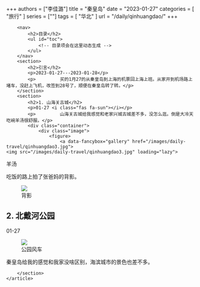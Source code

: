 +++
authors = ["李佳潞"]
title = "秦皇岛"
date = "2023-01-27"
categories = [
    "旅行"
]
series = [""]
tags = [
    "华北"
]
url = "/daily/qinhuangdao/"
+++
<!DOCTYPE html>
<html lang="zh-CN">
<head>
    <meta charset="UTF-8">
    <meta name="viewport" content="width=device-width, initial-scale=1.0">
    <link rel="stylesheet" href="/assets/css/styles.css">
    <script src="/assets/js/toc.js"></script>    
</head>
<body>
    <article>
      
        <nav>
            <h2>目录</h2>
            <ul id="toc">
                <!-- 目录项会在这里动态生成 -->
            </ul>
        </nav>
        <section>
            <h2>引言</h2>
            <p>2023-01-27---2023-01-28</p>
            <p>         买的1月27的从秦皇岛到上海的机票回上海上班。从家开到机场路上堵车，没赶上飞机，改签到28号了，顺便在秦皇岛转了转。</p>
        </section>
        <section>
            <h2>1. 山海关古城</h2>
            <p>01-27 <i class="fas fa-sun"></i></p>
            <p>         山海关古城给我感觉和老家兴城古城差不多，没怎么逛。倒是大冷天吃碗羊汤很舒服。</p>
            <div class="container">
                <div class="image">
                    <figure>
                        <a data-fancybox="gallery" href="/images/daily-travel/qinhuangdao3.jpg">
    <img src="/images/daily-travel/qinhuangdao3.jpg" loading="lazy">
</a>
                        <figcaption>羊汤</figcaption>
                    </figure>
                </div>
            </div>
            <p>         吃饭的路上拍了张爸妈的背影。</p>
            <div class="container">
                <div class="image">
                    <figure>
                        <a data-fancybox="gallery" href="/images/daily-travel/qinhuangdao2.jpg">
    <img src="/images/daily-travel/qinhuangdao2.jpg" loading="lazy">
</a>
                        <figcaption>背影</figcaption>
                    </figure>
                </div>
            </div>
        </section>
        <section>
            <h2>2. 北戴河公园</h2>
            <p>01-27 <i class="fas fa-sun"></i></p>
            <div class="container">
                <div class="image">
                    <figure>
                        <a data-fancybox="gallery" href="/images/daily-travel/qinhuangdao1.jpg">
    <img src="/images/daily-travel/qinhuangdao1.jpg" loading="lazy">
</a>
                        <figcaption>公园风车</figcaption>
                    </figure>
                </div>
                <div class="text">
                    <p>         秦皇岛给我的感觉和我家没啥区别，海滨城市的景色也差不多。</p>
                </div>
            </div>
            
        </section>
    </article>
</body>
</html>